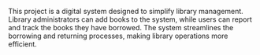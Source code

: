 This project is a digital system designed to simplify library management.
Library administrators can add books to the system, while users can report and track the books they have borrowed. 
The system streamlines the borrowing and returning processes, making library operations more efficient.
